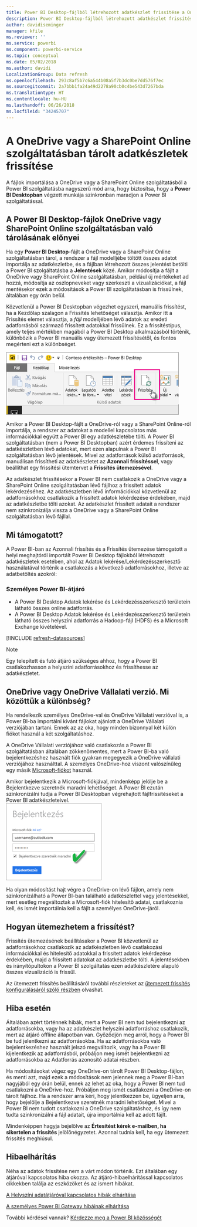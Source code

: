 ```yaml
---
title: Power BI Desktop-fájlból létrehozott adatkészlet frissítése a OneDrive vagy a SharePoint Online szolgáltatásban
description: Power BI Desktop-fájlból létrehozott adatkészlet frissítése a OneDrive vagy a SharePoint Online szolgáltatásban
author: davidiseminger
manager: kfile
ms.reviewer: ''
ms.service: powerbi
ms.component: powerbi-service
ms.topic: conceptual
ms.date: 05/02/2018
ms.author: davidi
LocalizationGroup: Data refresh
ms.openlocfilehash: 293c8af5b7c6a544b08a5f7b3dc0be7dd576f7ec
ms.sourcegitcommit: 2a7bbb1fa24a49d2278a90cb0c4be543d7267bda
ms.translationtype: HT
ms.contentlocale: hu-HU
ms.lasthandoff: 06/26/2018
ms.locfileid: "34245707"
---
```

# <a name="refresh-a-dataset-stored-on-onedrive-or-sharepoint-online"></a>A OneDrive vagy a SharePoint Online szolgáltatásban tárolt adatkészletek frissítése
A fájlok importálása a OneDrive vagy a SharePoint Online szolgáltatásból a Power BI szolgáltatásba nagyszerű mód arra, hogy biztosítsa, hogy a **Power BI Desktopban** végzett munkája szinkronban maradjon a Power BI szolgáltatással.

## <a name="advantages-of-storing-a-power-bi-desktop-file-on-onedrive-or-sharepoint-online"></a>A Power BI Desktop-fájlok OneDrive vagy SharePoint Online szolgáltatásban való tárolásának előnyei
Ha egy **Power BI Desktop**-fájlt a OneDrive vagy a SharePoint Online szolgáltatásban tárol, a rendszer a fájl modelljébe töltött összes adatot importálja az adatkészletbe, és a fájlban létrehozott összes jelentést betölti a Power BI szolgáltatásba a **Jelentések** közé. Amikor módosítja a fájlt a OneDrive vagy SharePoint Online szolgáltatásban, például új mértékeket ad hozzá, módosítja az oszlopneveket vagy szerkeszti a vizualizációkat, a fájl mentésekor ezek a módosítások a Power BI szolgáltatásban is frissülnek, általában egy órán belül.

Közvetlenül a Power BI Desktopban végezhet egyszeri, manuális frissítést, ha a Kezdőlap szalagon a Frissítés lehetőséget választja. Amikor itt a Frissítés elemet választja, a *fájl* modelljében lévő adatok az eredeti adatforrásból származó frissített adatokkal frissülnek. Ez a frissítéstípus, amely teljes mértékben magából a Power BI Desktop alkalmazásból történik, különbözik a Power BI manuális vagy ütemezett frissítésétől, és fontos megérteni ezt a különbséget.

![](media/refresh-desktop-file-onedrive/pbix-refresh.png)

Amikor a Power BI Desktop-fájlt a OneDrive-ról vagy a SharePoint Online-ról importálja, a rendszer az adatokat a modellel kapcsolatos más információkkal együtt a Power BI egy adatkészletébe tölti. A Power BI szolgáltatásban (nem a Power BI Desktopban) azért érdemes frissíteni az adatkészletben lévő adatokat, mert ezen alapulnak a Power BI szolgáltatásban lévő jelentések. Mivel az adatforrások külső adatforrások, manuálisan frissítheti az adatkészletet az **Azonnali frissítéssel**, vagy beállíthat egy frissítési ütemtervet a **Frissítés ütemezésével**.

Az adatkészlet frissítésekor a Power BI nem csatlakozik a OneDrive vagy a SharePoint Online szolgáltatásban lévő fájlhoz a frissített adatok lekérdezéséhez. Az adatkészletben lévő információkkal közvetlenül az adatforrásokhoz csatlakozik a frissített adatok lekérdezése érdekében, majd az adatkészletbe tölti azokat. Az adatkészlet frissített adatait a rendszer nem szinkronizálja vissza a OneDrive vagy a SharePoint Online szolgáltatásban lévő fájllal.

## <a name="whats-supported"></a>Mi támogatott?
A Power BI-ban az Azonnali frissítés és a Frissítés ütemezése támogatott a helyi meghajtóról importált Power BI Desktop fájlokból létrehozott adatkészletek esetében, ahol az Adatok lekérése/Lekérdezésszerkesztő használatával történik a csatlakozás a következő adatforrásokhoz, illetve az adatbetöltés azokról:

### <a name="power-bi-gateway---personal"></a>Személyes Power BI-átjáró
* A Power BI Desktop Adatok lekérése és Lekérdezésszerkesztő területein látható összes online adatforrás.
* A Power BI Desktop Adatok lekérése és Lekérdezésszerkesztő területein látható összes helyszíni adatforrás a Hadoop-fájl (HDFS) és a Microsoft Exchange kivételével.

<!-- Refresh Data sources-->
[!INCLUDE [refresh-datasources](./includes/refresh-datasources.md)]

> [!NOTE]
> Egy telepített és futó átjáró szükséges ahhoz, hogy a Power BI csatlakozhasson a helyszíni adatforrásokhoz és frissíthesse az adatkészletet.
> 
> 

## <a name="onedrive-or-onedrive-for-business-whats-the-difference"></a>OneDrive vagy OneDrive Vállalati verzió. Mi közöttük a különbség?
Ha rendelkezik személyes OneDrive-val és OneDrive Vállalati verzióval is, a Power BI-ba importálni kívánt fájlokat ajánlott a OneDrive Vállalati verziójában tartani. Ennek az az oka, hogy minden bizonnyal két külön fiókot használ a két szolgáltatáshoz.

A OneDrive Vállalati verziójához való csatlakozás a Power BI szolgáltatásban általában zökkenőmentes, mert a Power BI-ba való bejelentkezéshez használt fiók gyakran megegyezik a OneDrive vállalati verziójához használttal. A személyes OneDrive-hoz viszont valószínűleg egy másik [Microsoft-fiókot](http://www.microsoft.com/account/default.aspx) használ.

Amikor bejelentkezik a Microsoft-fiókjával, mindenképp jelölje be a Bejelentkezve szeretnék maradni lehetőséget. A Power BI ezután szinkronizálni tudja a Power BI Desktopban végrehajtott fájlfrissítéseket a Power BI adatkészleteivel.  
    ![](media/refresh-desktop-file-onedrive/refresh_signin_keepmesignedin.png)

Ha olyan módosítást hajt végre a OneDrive-on lévő fájlon, amely nem szinkronizálható a Power BI-ban található adatkészlettel vagy jelentésekkel, mert esetleg megváltoztak a Microsoft-fiók hitelesítő adatai, csatlakoznia kell, és ismét importálnia kell a fájlt a személyes OneDrive-járól.

## <a name="how-do-i-schedule-refresh"></a>Hogyan ütemezhetem a frissítést?
Frissítés ütemezésének beállításakor a Power BI közvetlenül az adatforrásokhoz csatlakozik az adatkészletben lévő csatlakozási információkkal és hitelesítő adatokkal a frissített adatok lekérdezése érdekében, majd a frissített adatokat az adatkészletbe tölti. A jelentésekben és irányítópultokon a Power BI szolgáltatás ezen adatkészletére alapuló összes vizualizáció is frissül.

Az ütemezett frissítés beállításáról további részleteket az [ütemezett frissítés konfigurálásáról szóló részben](refresh-scheduled-refresh.md) olvashat.

## <a name="when-things-go-wrong"></a>Hiba esetén
Általában azért történnek hibák, mert a Power BI nem tud bejelentkezni az adatforrásokba, vagy ha az adatkészlet helyszíni adatforráshoz csatlakozik, mert az átjáró offline állapotban van. Győződjön meg arról, hogy a Power BI be tud jelentkezni az adatforrásokba. Ha az adatforrásokba való bejelentkezéshez használt jelszó megváltozik, vagy ha a Power BI kijelentkezik az adatforrásból, próbáljon meg ismét bejelentkezni az adatforrásokba az Adatforrás azonosító adatai részben.

Ha módosításokat végez egy OneDrive-on tárolt Power BI Desktop-fájlon, és menti azt, majd ezek a módosítások nem jelennek meg a Power BI-ban nagyjából egy órán belül, ennek az lehet az oka, hogy a Power BI nem tud csatlakozni a OneDrive-hoz. Próbáljon meg ismét csatlakozni a OneDrive-on tárolt fájlhoz. Ha a rendszer arra kéri, hogy jelentkezzen be, ügyeljen arra, hogy bejelölje a Bejelentkezve szeretnék maradni lehetőséget. Mivel a Power BI nem tudott csatlakozni a OneDrive szolgáltatáshoz, és így nem tudta szinkronizálni a fájl adatait, újra importálnia kell az adott fájlt.

Mindenképpen hagyja bejelölve az **Értesítést kérek e-mailben, ha sikertelen a frissítés** jelölőnégyzetet. Azonnal tudnia kell, ha egy ütemezett frissítés meghiúsul.

## <a name="troubleshooting"></a>Hibaelhárítás
Néha az adatok frissítése nem a várt módon történik. Ezt általában egy átjáróval kapcsolatos hiba okozza. Az átjáró-hibaelhárítással kapcsolatos cikkekben találja az eszközöket és az ismert hibákat.

[A Helyszíni adatátjáróval kapcsolatos hibák elhárítása](service-gateway-onprem-tshoot.md)

[A személyes Power BI Gateway hibáinak elhárítása](service-admin-troubleshooting-power-bi-personal-gateway.md)

További kérdései vannak? [Kérdezze meg a Power BI közösségét](http://community.powerbi.com/)

